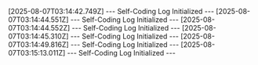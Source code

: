 [2025-08-07T03:14:42.749Z] --- Self-Coding Log Initialized ---
[2025-08-07T03:14:44.551Z] --- Self-Coding Log Initialized ---
[2025-08-07T03:14:44.552Z] --- Self-Coding Log Initialized ---
[2025-08-07T03:14:45.310Z] --- Self-Coding Log Initialized ---
[2025-08-07T03:14:49.816Z] --- Self-Coding Log Initialized ---
[2025-08-07T03:15:13.011Z] --- Self-Coding Log Initialized ---
